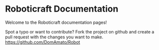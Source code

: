  Roboticraft Documentation
 ====================
Welcome to the Roboticraft documentation pages! 

Spot a typo or want to contribute? Fork the project on github and create a pull request with the changes you want to make.
https://github.com/DomAmato/Robot

